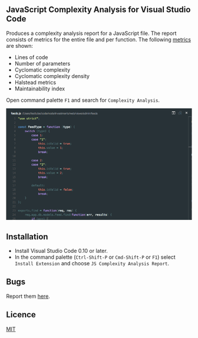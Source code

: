 ## JavaScript Complexity Analysis for Visual Studio Code
Produces a complexity analysis report for a JavaScript file. The report consists of metrics for the entire file and per function. The following [metrics] are shown:

* Lines of code
* Number of parameters
* Cyclomatic complexity
* Cyclomatic complexity density
* Halstead metrics
* Maintainability index

Open command palette `F1` and search for `Complexity Analysis`.

![GIF](images/cmd.gif)

## Installation
* Install Visual Studio Code 0.10 or later.
* In the command palette (`Ctrl-Shift-P` or `Cmd-Shift-P` or `F1`) select `Install Extension` and choose `JS Complexity Analysis Report`.

## Bugs
Report them [here](https://github.com/tomi/vscode-js-complexity-analysis/issues).

## Licence
[MIT](https://github.com/tomi/vscode-js-complexity-analysis)

[metrics]: https://github.com/jared-stilwell/escomplex#metrics
